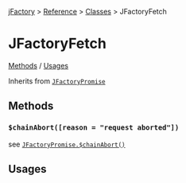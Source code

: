 [jFactory](../README.md) > [Reference](index.md) > [Classes](index.md#classes-internal-library) > JFactoryFetch

# JFactoryFetch

[Methods](#methods) / [Usages](#usages)

Inherits from [`JFactoryPromise`](JFactoryPromise.md)

## Methods 

### `$chainAbort([reason = "request aborted"])`

see [`JFactoryPromise.$chainAbort()`](JFactoryPromise.md#chainabortreason--chainabort)

## Usages
